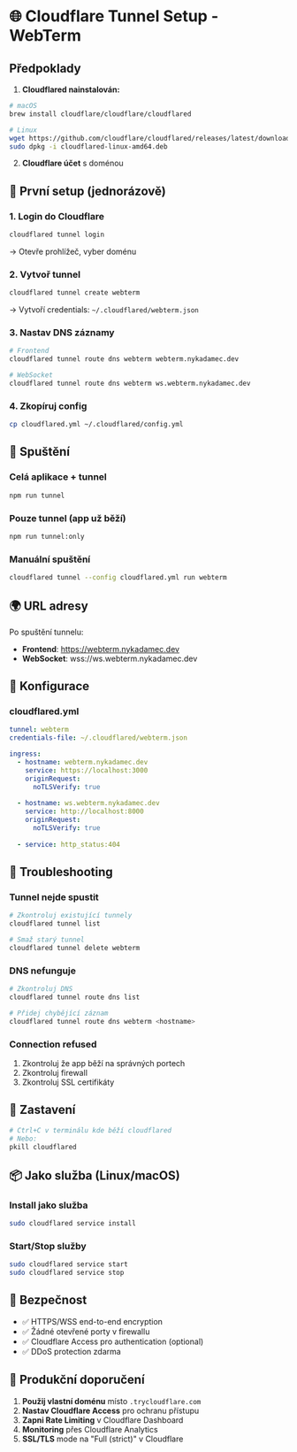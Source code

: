 # 🌐 Cloudflare Tunnel Setup - WebTerm

## Předpoklady

1. **Cloudflared nainstalován:**
```bash
# macOS
brew install cloudflare/cloudflare/cloudflared

# Linux
wget https://github.com/cloudflare/cloudflared/releases/latest/download/cloudflared-linux-amd64.deb
sudo dpkg -i cloudflared-linux-amd64.deb
```

2. **Cloudflare účet** s doménou

## 🚀 První setup (jednorázově)

### 1. Login do Cloudflare
```bash
cloudflared tunnel login
```
→ Otevře prohlížeč, vyber doménu

### 2. Vytvoř tunnel
```bash
cloudflared tunnel create webterm
```
→ Vytvoří credentials: `~/.cloudflared/webterm.json`

### 3. Nastav DNS záznamy
```bash
# Frontend
cloudflared tunnel route dns webterm webterm.nykadamec.dev

# WebSocket
cloudflared tunnel route dns webterm ws.webterm.nykadamec.dev
```

### 4. Zkopíruj config
```bash
cp cloudflared.yml ~/.cloudflared/config.yml
```

## 🏃 Spuštění

### Celá aplikace + tunnel
```bash
npm run tunnel
```

### Pouze tunnel (app už běží)
```bash
npm run tunnel:only
```

### Manuální spuštění
```bash
cloudflared tunnel --config cloudflared.yml run webterm
```

## 🌍 URL adresy

Po spuštění tunnelu:

- **Frontend**: https://webterm.nykadamec.dev
- **WebSocket**: wss://ws.webterm.nykadamec.dev

## 📝 Konfigurace

### cloudflared.yml
```yaml
tunnel: webterm
credentials-file: ~/.cloudflared/webterm.json

ingress:
  - hostname: webterm.nykadamec.dev
    service: https://localhost:3000
    originRequest:
      noTLSVerify: true
  
  - hostname: ws.webterm.nykadamec.dev
    service: http://localhost:8000
    originRequest:
      noTLSVerify: true
  
  - service: http_status:404
```

## 🔧 Troubleshooting

### Tunnel nejde spustit
```bash
# Zkontroluj existující tunnely
cloudflared tunnel list

# Smaž starý tunnel
cloudflared tunnel delete webterm
```

### DNS nefunguje
```bash
# Zkontroluj DNS
cloudflared tunnel route dns list

# Přidej chybějící záznam
cloudflared tunnel route dns webterm <hostname>
```

### Connection refused
1. Zkontroluj že app běží na správných portech
2. Zkontroluj firewall
3. Zkontroluj SSL certifikáty

## 🛑 Zastavení

```bash
# Ctrl+C v terminálu kde běží cloudflared
# Nebo:
pkill cloudflared
```

## 📦 Jako služba (Linux/macOS)

### Install jako služba
```bash
sudo cloudflared service install
```

### Start/Stop služby
```bash
sudo cloudflared service start
sudo cloudflared service stop
```

## 🔐 Bezpečnost

- ✅ HTTPS/WSS end-to-end encryption
- ✅ Žádné otevřené porty v firewallu
- ✅ Cloudflare Access pro authentication (optional)
- ✅ DDoS protection zdarma

## 🌟 Produkční doporučení

1. **Použij vlastní doménu** místo `.trycloudflare.com`
2. **Nastav Cloudflare Access** pro ochranu přístupu
3. **Zapni Rate Limiting** v Cloudflare Dashboard
4. **Monitoring** přes Cloudflare Analytics
5. **SSL/TLS** mode na "Full (strict)" v Cloudflare
